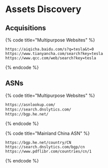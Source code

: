 # Assets Discovery

## Acquisitions

{% code title="Multipurpose Websites" %}
```
https://aiqicha.baidu.com/s?q=tesla&t=0
https://www.tianyancha.com/search?key=tesla
https://www.qcc.com/web/search?key=tesla
```
{% endcode %}

## ASNs

{% code title="Multipurpose Websites" %}
```bash
https://asnlookup.com/
https://search.dnslytics.com/
https://bgp.he.net/
```
{% endcode %}

{% code title="Mainland China ASN" %}
```
https://bgp.he.net/country/CN
https://search.dnslytics.com/bgp/cn
https://www.pdflibr.com/countries/cn/1
```
{% endcode %}
